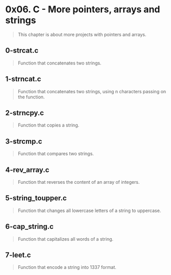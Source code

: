# 0x06. C - More pointers, arrays and strings
> This chapter is about more projects with pointers and arrays.

## 0-strcat.c
> Function that concatenates two strings.

## 1-strncat.c
> Function that concatenates two strings, using n characters passing on the function.

## 2-strncpy.c
> Function that copies a string.

## 3-strcmp.c
> Function that compares two strings.

## 4-rev_array.c
> Function that reverses the content of an array of integers.

## 5-string_toupper.c
> Function that changes all lowercase letters of a string to uppercase.

## 6-cap_string.c
> Function that capitalizes all words of a string.

## 7-leet.c
> Function that encode a string into 1337 format.
